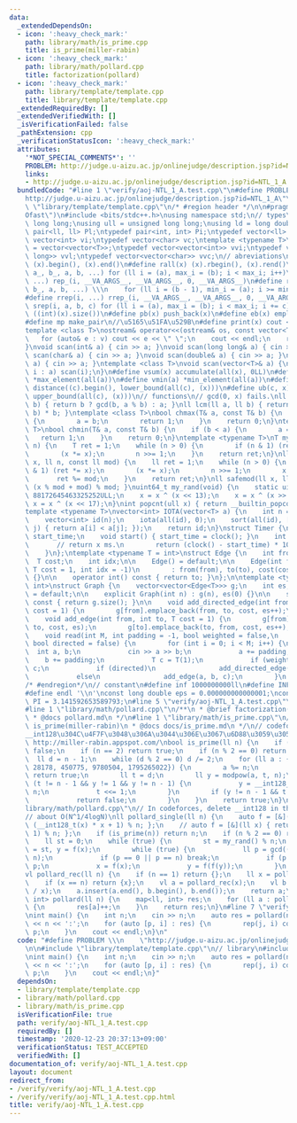 ```yaml
---
data:
  _extendedDependsOn:
  - icon: ':heavy_check_mark:'
    path: library/math/is_prime.cpp
    title: is_prime(miller-rabin)
  - icon: ':heavy_check_mark:'
    path: library/math/pollard.cpp
    title: factorization(pollard)
  - icon: ':heavy_check_mark:'
    path: library/template/template.cpp
    title: library/template/template.cpp
  _extendedRequiredBy: []
  _extendedVerifiedWith: []
  _isVerificationFailed: false
  _pathExtension: cpp
  _verificationStatusIcon: ':heavy_check_mark:'
  attributes:
    '*NOT_SPECIAL_COMMENTS*': ''
    PROBLEM: http://judge.u-aizu.ac.jp/onlinejudge/description.jsp?id=NTL_1_A
    links:
    - http://judge.u-aizu.ac.jp/onlinejudge/description.jsp?id=NTL_1_A
  bundledCode: "#line 1 \"verify/aoj-NTL_1_A.test.cpp\"\n#define PROBLEM \\\n    \"\
    http://judge.u-aizu.ac.jp/onlinejudge/description.jsp?id=NTL_1_A\"\n\n#line 1\
    \ \"library/template/template.cpp\"\n/* #region header */\n\n#pragma GCC optimize(\"\
    Ofast\")\n#include <bits/stdc++.h>\nusing namespace std;\n// types\nusing ll =\
    \ long long;\nusing ull = unsigned long long;\nusing ld = long double;\ntypedef\
    \ pair<ll, ll> Pl;\ntypedef pair<int, int> Pi;\ntypedef vector<ll> vl;\ntypedef\
    \ vector<int> vi;\ntypedef vector<char> vc;\ntemplate <typename T>\nusing mat\
    \ = vector<vector<T>>;\ntypedef vector<vector<int>> vvi;\ntypedef vector<vector<long\
    \ long>> vvl;\ntypedef vector<vector<char>> vvc;\n// abreviations\n#define all(x)\
    \ (x).begin(), (x).end()\n#define rall(x) (x).rbegin(), (x).rend()\n#define rep_(i,\
    \ a_, b_, a, b, ...) for (ll i = (a), max_i = (b); i < max_i; i++)\n#define rep(i,\
    \ ...) rep_(i, __VA_ARGS__, __VA_ARGS__, 0, __VA_ARGS__)\n#define rrep_(i, a_,\
    \ b_, a, b, ...) \\\n    for (ll i = (b - 1), min_i = (a); i >= min_i; i--)\n\
    #define rrep(i, ...) rrep_(i, __VA_ARGS__, __VA_ARGS__, 0, __VA_ARGS__)\n#define\
    \ srep(i, a, b, c) for (ll i = (a), max_i = (b); i < max_i; i += c)\n#define SZ(x)\
    \ ((int)(x).size())\n#define pb(x) push_back(x)\n#define eb(x) emplace_back(x)\n\
    #define mp make_pair\n//\u5165\u51FA\u529B\n#define print(x) cout << x << endl\n\
    template <class T>\nostream& operator<<(ostream& os, const vector<T>& v) {\n \
    \   for (auto& e : v) cout << e << \" \";\n    cout << endl;\n    return os;\n\
    }\nvoid scan(int& a) { cin >> a; }\nvoid scan(long long& a) { cin >> a; }\nvoid\
    \ scan(char& a) { cin >> a; }\nvoid scan(double& a) { cin >> a; }\nvoid scan(string&\
    \ a) { cin >> a; }\ntemplate <class T>\nvoid scan(vector<T>& a) {\n    for (auto&\
    \ i : a) scan(i);\n}\n#define vsum(x) accumulate(all(x), 0LL)\n#define vmax(a)\
    \ *max_element(all(a))\n#define vmin(a) *min_element(all(a))\n#define lb(c, x)\
    \ distance((c).begin(), lower_bound(all(c), (x)))\n#define ub(c, x) distance((c).begin(),\
    \ upper_bound(all(c), (x)))\n// functions\n// gcd(0, x) fails.\nll gcd(ll a, ll\
    \ b) { return b ? gcd(b, a % b) : a; }\nll lcm(ll a, ll b) { return a / gcd(a,\
    \ b) * b; }\ntemplate <class T>\nbool chmax(T& a, const T& b) {\n    if (a < b)\
    \ {\n        a = b;\n        return 1;\n    }\n    return 0;\n}\ntemplate <class\
    \ T>\nbool chmin(T& a, const T& b) {\n    if (b < a) {\n        a = b;\n     \
    \   return 1;\n    }\n    return 0;\n}\ntemplate <typename T>\nT mypow(T x, ll\
    \ n) {\n    T ret = 1;\n    while (n > 0) {\n        if (n & 1) (ret *= x);\n\
    \        (x *= x);\n        n >>= 1;\n    }\n    return ret;\n}\nll modpow(ll\
    \ x, ll n, const ll mod) {\n    ll ret = 1;\n    while (n > 0) {\n        if (n\
    \ & 1) (ret *= x);\n        (x *= x);\n        n >>= 1;\n        x %= mod;\n \
    \       ret %= mod;\n    }\n    return ret;\n}\nll safemod(ll x, ll mod) { return\
    \ (x % mod + mod) % mod; }\nuint64_t my_rand(void) {\n    static uint64_t x =\
    \ 88172645463325252ULL;\n    x = x ^ (x << 13);\n    x = x ^ (x >> 7);\n    return\
    \ x = x ^ (x << 17);\n}\nint popcnt(ull x) { return __builtin_popcountll(x); }\n\
    template <typename T>\nvector<int> IOTA(vector<T> a) {\n    int n = a.size();\n\
    \    vector<int> id(n);\n    iota(all(id), 0);\n    sort(all(id), [&](int i, int\
    \ j) { return a[i] < a[j]; });\n    return id;\n}\nstruct Timer {\n    clock_t\
    \ start_time;\n    void start() { start_time = clock(); }\n    int lap() {\n \
    \       // return x ms.\n        return (clock() - start_time) * 1000 / CLOCKS_PER_SEC;\n\
    \    }\n};\ntemplate <typename T = int>\nstruct Edge {\n    int from, to;\n  \
    \  T cost;\n    int idx;\n\n    Edge() = default;\n\n    Edge(int from, int to,\
    \ T cost = 1, int idx = -1)\n        : from(from), to(to), cost(cost), idx(idx)\
    \ {}\n\n    operator int() const { return to; }\n};\n\ntemplate <typename T =\
    \ int>\nstruct Graph {\n    vector<vector<Edge<T>>> g;\n    int es;\n\n    Graph()\
    \ = default;\n\n    explicit Graph(int n) : g(n), es(0) {}\n\n    size_t size()\
    \ const { return g.size(); }\n\n    void add_directed_edge(int from, int to, T\
    \ cost = 1) {\n        g[from].emplace_back(from, to, cost, es++);\n    }\n\n\
    \    void add_edge(int from, int to, T cost = 1) {\n        g[from].emplace_back(from,\
    \ to, cost, es);\n        g[to].emplace_back(to, from, cost, es++);\n    }\n\n\
    \    void read(int M, int padding = -1, bool weighted = false,\n             \
    \ bool directed = false) {\n        for (int i = 0; i < M; i++) {\n          \
    \  int a, b;\n            cin >> a >> b;\n            a += padding;\n        \
    \    b += padding;\n            T c = T(1);\n            if (weighted) cin >>\
    \ c;\n            if (directed)\n                add_directed_edge(a, b, c);\n\
    \            else\n                add_edge(a, b, c);\n        }\n    }\n};\n\n\
    /* #endregion*/\n// constant\n#define inf 1000000000ll\n#define INF 4000000004000000000LL\n\
    #define endl '\\n'\nconst long double eps = 0.000000000000001;\nconst long double\
    \ PI = 3.141592653589793;\n#line 5 \"verify/aoj-NTL_1_A.test.cpp\"\n// library\n\
    #line 1 \"library/math/pollard.cpp\"\n/**\n * @brief factorization(pollard)\n\
    \ * @docs pollard.md\n */\n#line 1 \"library/math/is_prime.cpp\"\n/**\n * @brief\
    \ is_prime(miller-rabin)\n * @docs docs/is_prime.md\n */\n// codeforces\u3067\u306F\
    __int128\u304C\u4F7F\u3048\u306A\u3044\u306E\u3067\u6D88\u3059\u3053\u3068\n//\
    \ http://miller-rabin.appspot.com/\nbool is_prime(ll n) {\n    if (n <= 1) return\
    \ false;\n    if (n == 2) return true;\n    if (n % 2 == 0) return false;\n  \
    \  ll d = n - 1;\n    while (d % 2 == 0) d /= 2;\n    for (ll a : {2, 325, 9375,\
    \ 28178, 450775, 9780504, 1795265022}) {\n        a %= n;\n        if (a == 0)\
    \ return true;\n        ll t = d;\n        ll y = modpow(a, t, n);\n        while\
    \ (t != n - 1 && y != 1 && y != n - 1) {\n            y = __int128_t(y) * y %\
    \ n;\n            t <<= 1;\n        }\n        if (y != n - 1 && t % 2 == 0) {\n\
    \            return false;\n        }\n    }\n    return true;\n}\n#line 6 \"\
    library/math/pollard.cpp\"\n// In codeforces, delete __int128 in the second line.\n\
    // about O(N^1/4logN)\nll pollard_single(ll n) {\n    auto f = [&](ll x) { return\
    \ (__int128_t(x) * x + 1) % n; };\n    // auto f = [&](ll x) { return (x * x +\
    \ 1) % n; };\n    if (is_prime(n)) return n;\n    if (n % 2 == 0) return 2;\n\
    \    ll st = 0;\n    while (true) {\n        st = my_rand() % n;\n        ll x\
    \ = st, y = f(x);\n        while (true) {\n            ll p = gcd((y - x + n),\
    \ n);\n            if (p == 0 || p == n) break;\n            if (p != 1) return\
    \ p;\n            x = f(x);\n            y = f(f(y));\n        }\n    }\n}\n\n\
    vl pollard_rec(ll n) {\n    if (n == 1) return {};\n    ll x = pollard_single(n);\n\
    \    if (x == n) return {x};\n    vl a = pollard_rec(x);\n    vl b = pollard_rec(n\
    \ / x);\n    a.insert(a.end(), b.begin(), b.end());\n    return a;\n}\n\nmap<ll,\
    \ int> pollard(ll n) {\n    map<ll, int> res;\n    for (ll a : pollard_rec(n))\
    \ {\n        res[a]++;\n    }\n    return res;\n}\n#line 7 \"verify/aoj-NTL_1_A.test.cpp\"\
    \nint main() {\n    int n;\n    cin >> n;\n    auto res = pollard(n);\n    cout\
    \ << n << ':';\n    for (auto [p, i] : res) {\n        rep(j, i) cout << ' ' <<\
    \ p;\n    }\n    cout << endl;\n}\n"
  code: "#define PROBLEM \\\n    \"http://judge.u-aizu.ac.jp/onlinejudge/description.jsp?id=NTL_1_A\"\
    \n\n#include \"library/template/template.cpp\"\n// library\n#include \"library/math/pollard.cpp\"\
    \nint main() {\n    int n;\n    cin >> n;\n    auto res = pollard(n);\n    cout\
    \ << n << ':';\n    for (auto [p, i] : res) {\n        rep(j, i) cout << ' ' <<\
    \ p;\n    }\n    cout << endl;\n}"
  dependsOn:
  - library/template/template.cpp
  - library/math/pollard.cpp
  - library/math/is_prime.cpp
  isVerificationFile: true
  path: verify/aoj-NTL_1_A.test.cpp
  requiredBy: []
  timestamp: '2020-12-23 20:37:13+09:00'
  verificationStatus: TEST_ACCEPTED
  verifiedWith: []
documentation_of: verify/aoj-NTL_1_A.test.cpp
layout: document
redirect_from:
- /verify/verify/aoj-NTL_1_A.test.cpp
- /verify/verify/aoj-NTL_1_A.test.cpp.html
title: verify/aoj-NTL_1_A.test.cpp
---
```

